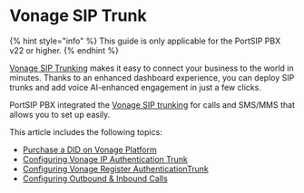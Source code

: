 # Vonage SIP Trunk

{% hint style="info" %}
This guide is only applicable for the PortSIP PBX v22 or higher.
{% endhint %}

[Vonage SIP Trunking](https://www.vonage.com/communications-apis/sip-trunking/) makes it easy to connect your business to the world in minutes. Thanks to an enhanced dashboard experience, you can deploy SIP trunks and add voice AI-enhanced engagement in just a few clicks.

PortSIP PBX integrated the [Vonage SIP trunking](https://www.vonage.com/communications-apis/sip-trunking/) for calls and SMS/MMS that allows you to set up easily.

This article includes the following topics:

* [Purchase a DID on Vonage Platform](purchase-a-did-on-vonage-platform.md)
* [Configuring Vonage IP Authentication Trunk](configuring-vonage-ip-authentication-trunk.md)
* [Configuring Vonage Register AuthenticationTrunk](configuring-vonage-register-authentication-trunk.md)
* [Configuring Outbound & Inbound Calls](configuring-outbound-and-inbound-calls.md)

